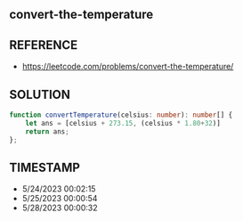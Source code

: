 ## convert-the-temperature

## REFERENCE

- https://leetcode.com/problems/convert-the-temperature/

## SOLUTION

``` typescript
function convertTemperature(celsius: number): number[] {
    let ans = [celsius + 273.15, (celsius * 1.80+32)]
    return ans;
};
```


## TIMESTAMP

- 5/24/2023 00:02:15
- 5/25/2023 00:00:54
- 5/28/2023 00:00:32
